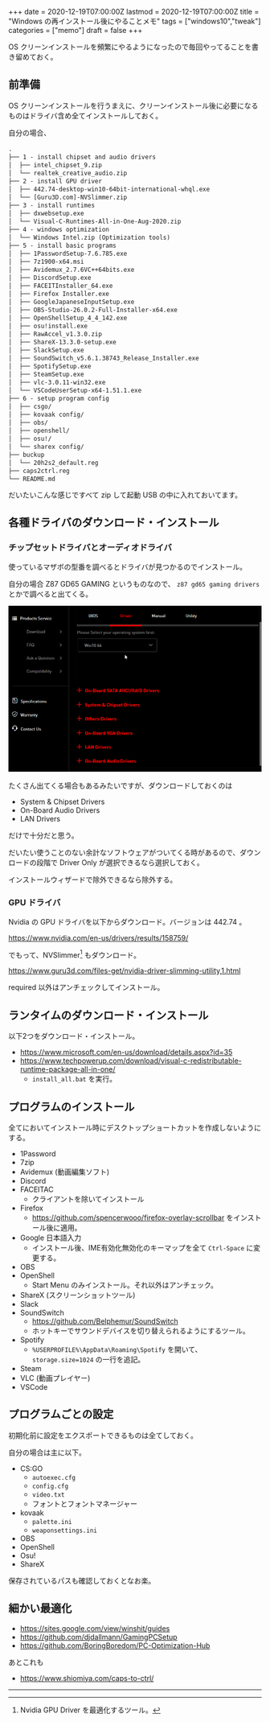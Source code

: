 +++
date = 2020-12-19T07:00:00Z
lastmod = 2020-12-19T07:00:00Z
title = "Windows の再インストール後にやることメモ"
tags = ["windows10","tweak"]
categories = ["memo"]
draft = false
+++

OS クリーンインストールを頻繁にやるようになったので毎回やってることを書き留めておく。

## 前準備

OS クリーンインストールを行うまえに、クリーンインストール後に必要になるものはドライバ含め全てインストールしておく。

自分の場合、

```
.
├── 1 - install chipset and audio drivers
│  ├── intel_chipset_9.zip
│  └── realtek_creative_audio.zip
├── 2 - install GPU driver
│  ├── 442.74-desktop-win10-64bit-international-whql.exe
│  └── [Guru3D.com]-NVSlimmer.zip
├── 3 - install runtimes
│  ├── dxwebsetup.exe
│  └── Visual-C-Runtimes-All-in-One-Aug-2020.zip
├── 4 - windows optimization
│  └── Windows Intel.zip (Optimization tools)
├── 5 - install basic programs
│  ├── 1PasswordSetup-7.6.785.exe
│  ├── 7z1900-x64.msi
│  ├── Avidemux_2.7.6VC++64bits.exe
│  ├── DiscordSetup.exe
│  ├── FACEITInstaller_64.exe
│  ├── Firefox Installer.exe
│  ├── GoogleJapaneseInputSetup.exe
│  ├── OBS-Studio-26.0.2-Full-Installer-x64.exe
│  ├── OpenShellSetup_4_4_142.exe
│  ├── osu!install.exe
│  ├── RawAccel_v1.3.0.zip
│  ├── ShareX-13.3.0-setup.exe
│  ├── SlackSetup.exe
│  ├── SoundSwitch_v5.6.1.38743_Release_Installer.exe
│  ├── SpotifySetup.exe
│  ├── SteamSetup.exe
│  ├── vlc-3.0.11-win32.exe
│  └── VSCodeUserSetup-x64-1.51.1.exe
├── 6 - setup program config
│  ├── csgo/
│  ├── kovaak config/
│  ├── obs/
│  ├── openshell/
│  ├── osu!/
│  └── sharex config/
├── buckup
│  └── 20h2s2_default.reg
├── caps2ctrl.reg
└── README.md
```

だいたいこんな感じですべて zip して起動 USB の中に入れておいてます。

## 各種ドライバのダウンロード・インストール

### チップセットドライバとオーディオドライバ

使っているマザボの型番を調べるとドライバが見つかるのでインストール。

自分の場合 Z87 GD65 GAMING というものなので、 `z87 gd65 gaming drivers` とかで調べると出てくる。

![](2020-12-19_19-28_firefox.png)

たくさん出てくる場合もあるみたいですが、ダウンロードしておくのは

- System & Chipset Drivers
- On-Board Audio Drivers
- LAN Drivers

だけで十分だと思う。

だいたい使うことのない余計なソフトウェアがついてくる時があるので、ダウンロードの段階で Driver Only が選択できるなら選択しておく。

インストールウィザードで除外できるなら除外する。

### GPU ドライバ

Nvidia の GPU ドライバを以下からダウンロード。バージョンは 442.74 。

https://www.nvidia.com/en-us/drivers/results/158759/

でもって、NVSlimmer[^1] もダウンロード。

https://www.guru3d.com/files-get/nvidia-driver-slimming-utility,1.html

required 以外はアンチェックしてインストール。

## ランタイムのダウンロード・インストール

以下2つをダウンロード・インストール。

- https://www.microsoft.com/en-us/download/details.aspx?id=35
- https://www.techpowerup.com/download/visual-c-redistributable-runtime-package-all-in-one/
  - `install_all.bat` を実行。

## プログラムのインストール

全てにおいてインストール時にデスクトップショートカットを作成しないようにする。

- 1Password
- 7zip
- Avidemux (動画編集ソフト)
- Discord
- FACEITAC
  - クライアントを除いてインストール
- Firefox
  - https://github.com/spencerwooo/firefox-overlay-scrollbar をインストール後に適用。
- Google 日本語入力
  - インストール後、IME有効化無効化のキーマップを全て `Ctrl-Space` に変更する。
- OBS
- OpenShell
  - Start Menu のみインストール。それ以外はアンチェック。
- ShareX (スクリーンショットツール)
- Slack
- SoundSwitch
  - https://github.com/Belphemur/SoundSwitch
  - ホットキーでサウンドデバイスを切り替えられるようにするツール。
- Spotify
  - `%USERPROFILE%\AppData\Roaming\Spotify` を開いて、 `storage.size=1024` の一行を追記。
- Steam
- VLC (動画プレイヤー)
- VSCode

## プログラムごとの設定

初期化前に設定をエクスポートできるものは全てしておく。

自分の場合は主に以下。

- CS:GO
  - `autoexec.cfg`
  - `config.cfg`
  - `video.txt`
  - フォントとフォントマネージャー
- kovaak
  - `palette.ini`
  - `weaponsettings.ini`
- OBS
- OpenShell
- Osu!
- ShareX

保存されているパスも確認しておくとなお楽。

## 細かい最適化

- https://sites.google.com/view/winshit/guides
- https://github.com/djdallmann/GamingPCSetup
- https://github.com/BoringBoredom/PC-Optimization-Hub

あとこれも

- https://www.shiomiya.com/caps-to-ctrl/
---
[^1]: Nvidia GPU Driver を最適化するツール。